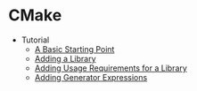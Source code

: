 # CMake

- Tutorial
    - [A Basic Starting Point](Tutorial/2025-08-28-CMake-Tutorial-A-basic-starting-point.md)
    - [Adding a Library](Tutorial/2025-08-31-CMake-Tutorial-Adding-a-library.md)
    - [Adding Usage Requirements for a Library](Tutorial/2025-09-01-CMake-Tutorial-Adding-usage-requirements-for-a-library.md)
    - [Adding Generator Expressions](Tutorial/2025-09-01-CMake-Tutorial-Adding-generator-expressions.md)
